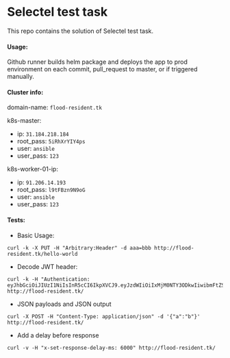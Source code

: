 # Selectel test task

This repo contains the solution of Selectel test task.

#### Usage:
Github runner builds helm package and deploys the app to prod environment on each commit, pull_request to master, or if triggered manually.

#### Cluster info:
domain-name: `flood-resident.tk`

k8s-master:
  - ip: `31.184.218.184`
  - root_pass: `5iRhXrYIY4ps`
  - user: `ansible`
  - user_pass: `123`

k8s-worker-01-ip: 
  - ip: `91.206.14.193`
  - root_pass: `l9tFBzn9N9oG`
  - user: `ansible`
  - user_pass: `123`


#### Tests:
- Basic Usage:
```
curl -k -X PUT -H "Arbitrary:Header" -d aaa=bbb http://flood-resident.tk/hello-world
```

- Decode JWT header:
```
curl -k -H "Authentication: eyJhbGciOiJIUzI1NiIsInR5cCI6IkpXVCJ9.eyJzdWIiOiIxMjM0NTY3ODkwIiwibmFtZSI6IkpvaG4gRG9lIiwiaWF0IjoxNTE2MjM5MDIyfQ.SflKxwRJSMeKKF2QT4fwpMeJf36POk6yJV_adQssw5c" http://flood-resident.tk/
```

- JSON payloads and JSON output
```
curl -X POST -H "Content-Type: application/json" -d '{"a":"b"}' http://flood-resident.tk/
```

- Add a delay before response
```
curl -v -H "x-set-response-delay-ms: 6000" http://flood-resident.tk/
```
